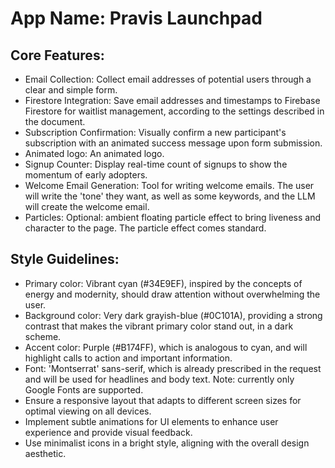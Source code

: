 # **App Name**: Pravis Launchpad

## Core Features:

- Email Collection: Collect email addresses of potential users through a clear and simple form.
- Firestore Integration: Save email addresses and timestamps to Firebase Firestore for waitlist management, according to the settings described in the document.
- Subscription Confirmation: Visually confirm a new participant's subscription with an animated success message upon form submission.
- Animated logo: An animated logo.
- Signup Counter: Display real-time count of signups to show the momentum of early adopters.
- Welcome Email Generation: Tool for writing welcome emails. The user will write the 'tone' they want, as well as some keywords, and the LLM will create the welcome email.
- Particles: Optional: ambient floating particle effect to bring liveness and character to the page. The particle effect comes standard.

## Style Guidelines:

- Primary color: Vibrant cyan (#34E9EF), inspired by the concepts of energy and modernity, should draw attention without overwhelming the user.
- Background color: Very dark grayish-blue (#0C101A), providing a strong contrast that makes the vibrant primary color stand out, in a dark scheme.
- Accent color: Purple (#B174FF), which is analogous to cyan, and will highlight calls to action and important information.
- Font: 'Montserrat' sans-serif, which is already prescribed in the request and will be used for headlines and body text. Note: currently only Google Fonts are supported.
- Ensure a responsive layout that adapts to different screen sizes for optimal viewing on all devices.
- Implement subtle animations for UI elements to enhance user experience and provide visual feedback.
- Use minimalist icons in a bright style, aligning with the overall design aesthetic.